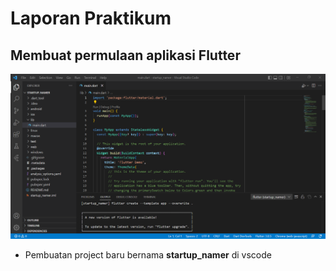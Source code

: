 # Laporan Praktikum

## Membuat permulaan aplikasi Flutter
![Screenshot](images/newproject_startup_namer.png)
- Pembuatan project baru bernama **startup_namer** di vscode




